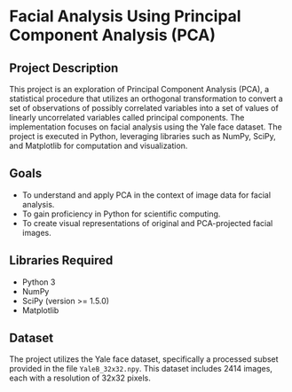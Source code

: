# Facial Analysis Using Principal Component Analysis (PCA)

## Project Description

This project is an exploration of Principal Component Analysis (PCA), a statistical procedure that utilizes an orthogonal transformation to convert a set of observations of possibly correlated variables into a set of values of linearly uncorrelated variables called principal components. The implementation focuses on facial analysis using the Yale face dataset. The project is executed in Python, leveraging libraries such as NumPy, SciPy, and Matplotlib for computation and visualization.

## Goals

- To understand and apply PCA in the context of image data for facial analysis.
- To gain proficiency in Python for scientific computing.
- To create visual representations of original and PCA-projected facial images.

## Libraries Required

- Python 3
- NumPy
- SciPy (version >= 1.5.0)
- Matplotlib

## Dataset

The project utilizes the Yale face dataset, specifically a processed subset provided in the file `YaleB_32x32.npy`. This dataset includes 2414 images, each with a resolution of 32x32 pixels.

